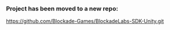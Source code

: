### Project has been moved to a new repo:
<a href="https://github.com/Blockade-Games/BlockadeLabs-SDK-Unity.git">
https://github.com/Blockade-Games/BlockadeLabs-SDK-Unity.git
</a>